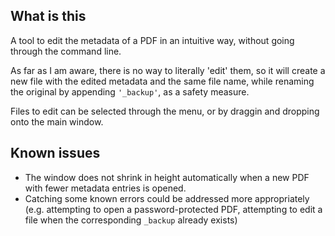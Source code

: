 ## What is this

A tool to edit the metadata of a PDF in an intuitive way, without going through the command line.

As far as I am aware, there is no way to literally 'edit' them, so it will create a new file with the edited metadata and the same file name, while renaming the original by appending ``'_backup'``, as a safety measure.

Files to edit can be selected through the menu, or by draggin and dropping onto the main window.

## Known issues

* The window does not shrink in height automatically when a new PDF with fewer metadata entries is opened.
* Catching some known errors could be addressed more appropriately (e.g. attempting to open a password-protected PDF, attempting to edit a file when the corresponding ``_backup`` already exists)
